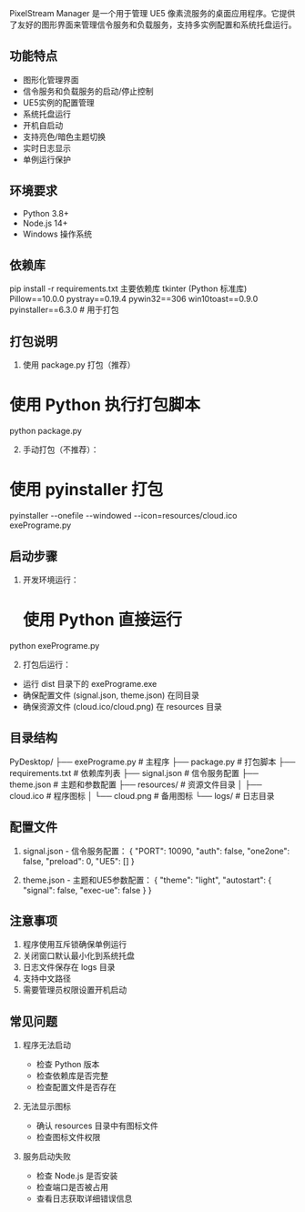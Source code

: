 

PixelStream Manager 是一个用于管理 UE5 像素流服务的桌面应用程序。它提供了友好的图形界面来管理信令服务和负载服务，支持多实例配置和系统托盘运行。

## 功能特点

- 图形化管理界面
- 信令服务和负载服务的启动/停止控制
- UE5实例的配置管理
- 系统托盘运行
- 开机自启动
- 支持亮色/暗色主题切换
- 实时日志显示
- 单例运行保护

## 环境要求

- Python 3.8+
- Node.js 14+
- Windows 操作系统

## 依赖库

pip install -r requirements.txt
主要依赖库
tkinter (Python 标准库)
Pillow==10.0.0
pystray==0.19.4
pywin32==306
win10toast==0.9.0
pyinstaller==6.3.0 # 用于打包

## 打包说明

1. 使用 package.py 打包（推荐）   

# 使用 Python 执行打包脚本
python package.py

2. 手动打包（不推荐）：
# 使用 pyinstaller 打包
pyinstaller --onefile --windowed --icon=resources/cloud.ico exePrograme.py

## 启动步骤

1. 开发环境运行：
   # 使用 Python 直接运行
python exePrograme.py


2. 打包后运行：
- 运行 dist 目录下的 exePrograme.exe
- 确保配置文件 (signal.json, theme.json) 在同目录
- 确保资源文件 (cloud.ico/cloud.png) 在 resources 目录

## 目录结构


PyDesktop/
├── exePrograme.py # 主程序
├── package.py # 打包脚本
├── requirements.txt # 依赖库列表
├── signal.json # 信令服务配置
├── theme.json # 主题和参数配置
├── resources/ # 资源文件目录
│ ├── cloud.ico # 程序图标
│ └── cloud.png # 备用图标
└── logs/ # 日志目录


## 配置文件

1. signal.json - 信令服务配置：
   {
"PORT": 10090,
"auth": false,
"one2one": false,
"preload": 0,
"UE5": []
}


2. theme.json - 主题和UE5参数配置：
    {
    "theme": "light",
    "autostart": {
    "signal": false,
    "exec-ue": false
    }
    }   

## 注意事项

1. 程序使用互斥锁确保单例运行
2. 关闭窗口默认最小化到系统托盘
3. 日志文件保存在 logs 目录
4. 支持中文路径
5. 需要管理员权限设置开机启动

## 常见问题

1. 程序无法启动
   - 检查 Python 版本
   - 检查依赖库是否完整
   - 检查配置文件是否存在

2. 无法显示图标
   - 确认 resources 目录中有图标文件
   - 检查图标文件权限

3. 服务启动失败
   - 检查 Node.js 是否安装
   - 检查端口是否被占用
   - 查看日志获取详细错误信息

